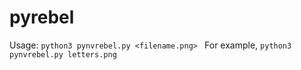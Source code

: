 # pyrebel

Usage:
```python3 pynvrebel.py <filename.png> ```
For example, ```python3 pynvrebel.py letters.png```
